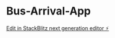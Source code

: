 # Bus-Arrival-App

[Edit in StackBlitz next generation editor ⚡️](https://stackblitz.com/~/github.com/Michelle600/Bus-Arrival-App)